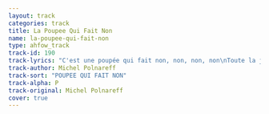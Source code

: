 ```yaml
---
layout: track
categories: track
title: La Poupee Qui Fait Non
name: la-poupee-qui-fait-non
type: ahfow_track
track-id: 190
track-lyrics: "C'est une poupée qui fait non, non, non, non\nToute la journée elle fait non, non, non, non\nElle est, elle est tell'ment jolie\nQue j'en r&ecirc;ve la nuit\n\nC'est une poupée qui fait non, non, non, non\nToute la journée elle fait non, non, non, non\nPersonne ne lui a jamais appris\nQu'on pouvait dire oui\n\nSans m&ecirc;me écouter elle fait non, non, non, non\nSans me regarder elle fait non, non, non, non\nPourtant je donnerais ma vie\nPour qu'elle dise oui\n\nPourtant je donnerais ma vie\nPour qu'elle dise oui\n\nMais c'est une poupée qui fait non, non, non, non\nToute la journée elle fait non, non, non, non\nPersonne ne lui a jamais appris\nQu'on pouvait dire oui\nOh, non, non, non, non\nNon, non, non, non\n\nEll' fait non, non, non, non"
track-author: Michel Polnareff
track-sort: "POUPEE QUI FAIT NON"
track-alpha: P
track-original: Michel Polnareff
cover: true
---
```

